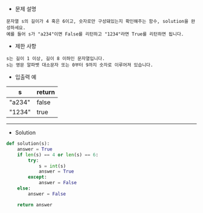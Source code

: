 - 문제 설명
```
문자열 s의 길이가 4 혹은 6이고, 숫자로만 구성돼있는지 확인해주는 함수, solution을 완성하세요.
예를 들어 s가 "a234"이면 False를 리턴하고 "1234"라면 True를 리턴하면 됩니다.
```

- 제한 사항
```
s는 길이 1 이상, 길이 8 이하인 문자열입니다.
s는 영문 알파벳 대소문자 또는 0부터 9까지 숫자로 이루어져 있습니다.
```

- 입출력 예

| s	| return |
| --- | --- |
| "a234" |	false |
| "1234" |	true |

---

- Solution

```py
def solution(s):
    answer = True
    if len(s) == 4 or len(s) == 6:
        try:
            s = int(s)
            answer = True
        except:
            answer = False
    else:
        answer = False        

    return answer
```
